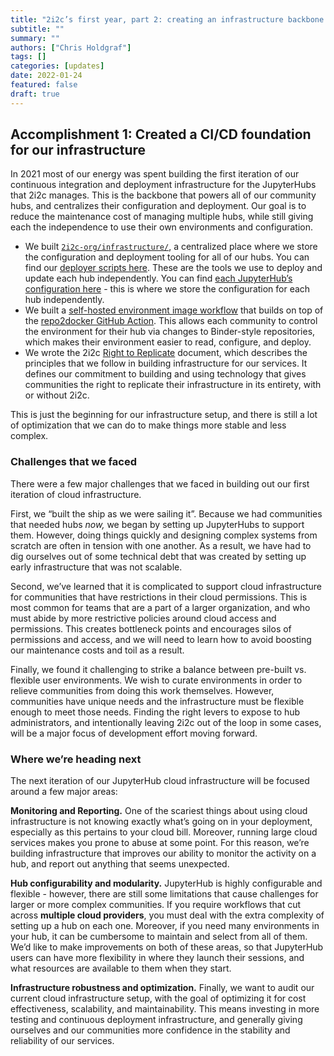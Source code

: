 ```yaml
---
title: "2i2c’s first year, part 2: creating an infrastructure backbone."
subtitle: ""
summary: ""
authors: ["Chris Holdgraf"]
tags: []
categories: [updates]
date: 2022-01-24
featured: false
draft: true
---
```


## Accomplishment 1: Created a CI/CD foundation for our infrastructure

In 2021 most of our energy was spent building the first iteration of our continuous integration and deployment infrastructure for the JupyterHubs that 2i2c manages. This is the backbone that powers all of our community hubs, and centralizes their configuration and deployment. Our goal is to reduce the maintenance cost of managing multiple hubs, while still giving each the independence to use their own environments and configuration.

- We built [`2i2c-org/infrastructure/`](https://github.com/2i2c-org/infrastructure/), a centralized place where we store the configuration and deployment tooling for all of our hubs. You can find our [deployer scripts here](https://github.com/2i2c-org/infrastructure/tree/master/deployer). These are the tools we use to deploy and update each hub independently. You can find [each JupyterHub’s configuration here](https://github.com/2i2c-org/infrastructure/tree/master/config/hubs) - this is where we store the configuration for each hub independently.
- We built a [self-hosted environment image workflow](https://github.com/2i2c-org/hub-user-image-template) that builds on top of the [repo2docker GitHub Action](https://github.com/jupyterhub/repo2docker-action). This allows each community to control the environment for their hub via changes to Binder-style repositories, which makes their environment easier to read, configure, and deploy.
- We wrote the 2i2c [Right to Replicate](http://2i2c.org/right-to-replicate) document, which describes the principles that we follow in building infrastructure for our services. It defines our commitment to building and using technology that gives communities the right to replicate their infrastructure in its entirety, with or without 2i2c.

This is just the beginning for our infrastructure setup, and there is still a lot of optimization that we can do to make things more stable and less complex.

### Challenges that we faced

There were a few major challenges that we faced in building out our first iteration of cloud infrastructure.

First, we “built the ship as we were sailing it”. Because we had communities that needed hubs *now,* we began by setting up JupyterHubs to support them. However, doing things quickly and designing complex systems from scratch are often in tension with one another. As a result, we have had to dig ourselves out of some technical debt that was created by setting up early infrastructure that was not scalable.

Second, we’ve learned that it is complicated to support cloud infrastructure for communities that have restrictions in their cloud permissions. This is most common for teams that are a part of a larger organization, and who must abide by more restrictive policies around cloud access and permissions. This creates bottleneck points and encourages silos of permissions and access, and we will need to learn how to avoid boosting our maintenance costs and toil as a result.

Finally, we found it challenging to strike a balance between pre-built vs. flexible user environments. We wish to curate environments in order to relieve communities from doing this work themselves. However, communities have unique needs and the infrastructure must be flexible enough to meet those needs. Finding the right levers to expose to hub administrators, and intentionally leaving 2i2c out of the loop in some cases, will be a major focus of development effort moving forward.

### Where we’re heading next

The next iteration of our JupyterHub cloud infrastructure will be focused around a few major areas:

**Monitoring and Reporting.** One of the scariest things about using cloud infrastructure is not knowing exactly what’s going on in your deployment, especially as this pertains to your cloud bill. Moreover, running large cloud services makes you prone to abuse at some point. For this reason, we’re building infrastructure that improves our ability to monitor the activity on a hub, and report out anything that seems unexpected.

**Hub configurability and modularity.** JupyterHub is highly configurable and flexible - however, there are still some limitations that cause challenges for larger or more complex communities. If you require workflows that cut across **multiple cloud providers**, you must deal with the extra complexity of setting up a hub on each one. Moreover, if you need many environments in your hub, it can be cumbersome to maintain and select from all of them. We’d like to make improvements on both of these areas, so that JupyterHub users can have more flexibility in where they launch their sessions, and what resources are available to them when they start.

**Infrastructure robustness and optimization.** Finally, we want to audit our current cloud infrastructure setup, with the goal of optimizing it for cost effectiveness, scalability, and maintainability. This means investing in more testing and continuous deployment infrastructure, and generally giving ourselves and our communities more confidence in the stability and reliability of our services.
